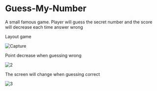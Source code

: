 # Guess-My-Number

A small famous game. Player will guess the secret number and the score will decrease each time answer wrong



Layout game

![Capture](https://user-images.githubusercontent.com/72255700/128134010-6a599e09-50a2-4a77-8235-3f5f7d95e427.PNG)

Point decrease when guessing wrong

![2](https://user-images.githubusercontent.com/72255700/128134149-055a0a0c-bdbd-4f28-a85c-621caa18c9d8.PNG)

The screen will change when guessing correct

![3](https://user-images.githubusercontent.com/72255700/128134155-69a78041-50a9-490d-b83a-ddf51af6f574.PNG)

